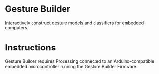 Gesture Builder
===============

Interactively construct gesture models and classifiers for embedded computers.

# Instructions

Gesture Builder requires Processing connected to an Arduino-compatible embedded microcontroller running the Gesture Builder Firmware.